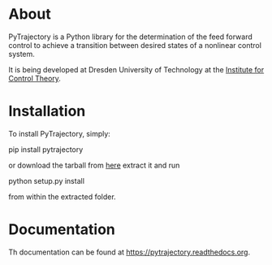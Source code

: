 About
=====

PyTrajectory is a Python library for the determination of the feed forward control 
to achieve a transition between desired states of a nonlinear control system.

It is being developed at Dresden University of Technology at the 
[Institute for Control Theory](http://www.et.tu-dresden.de/rst/).


Installation
============

To install PyTrajectory, simply:

   pip install pytrajectory

or download the tarball from [here](https://bitbucket.org/akunze3/pytrajectory/downloads) extract it and run

   python setup.py install

from within the extracted folder.

   
Documentation
=============

Th documentation can be found at <https://pytrajectory.readthedocs.org>.


